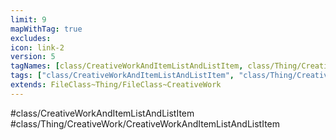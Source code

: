 ```yaml
---
limit: 9
mapWithTag: true
excludes:
icon: link-2
version: 5
tagNames: [class/CreativeWorkAndItemListAndListItem, class/Thing/CreativeWork/CreativeWorkAndItemListAndListItem, schema-org/CreativeWorkAndItemListAndListItem]
tags: ["class/CreativeWorkAndItemListAndListItem", "class/Thing/CreativeWork/CreativeWorkAndItemListAndListItem"]
extends: FileClass~Thing/FileClass~CreativeWork
---
```


#class/CreativeWorkAndItemListAndListItem
#class/Thing/CreativeWork/CreativeWorkAndItemListAndListItem

